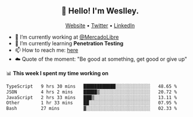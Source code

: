<h2 align="center">👋 Hello! I'm Weslley.</h2>
<p align="center">
  <a href="http://weslleyneri.com.br">Website</a> •
  <a href="https://twitter.com/Weslley_Neri">Twitter</a> •
  <a href="https://www.linkedin.com/in/weslley-neri-3658908b">LinkedIn</a>
</p>


- 🔭 I’m currently working at [@MercadoLibre](https://github.com/mercadolibre)
- 🌱 I’m currently learning **Penetration Testing**
- 📫 How to reach me: [here](mailto:weslley39@gmail.com)
- ☁️ Quote of the moment: "Be good at something, get good or give up"

📊 **This week I spent my time working on**
<!--START_SECTION:waka-->

```txt
TypeScript   9 hrs 30 mins   ████████████░░░░░░░░░░░░░   48.65 %
JSON         4 hrs 2 mins    █████▒░░░░░░░░░░░░░░░░░░░   20.72 %
JavaScript   2 hrs 33 mins   ███▒░░░░░░░░░░░░░░░░░░░░░   13.11 %
Other        1 hr 33 mins    ██░░░░░░░░░░░░░░░░░░░░░░░   07.95 %
Bash         27 mins         ▓░░░░░░░░░░░░░░░░░░░░░░░░   02.33 %
```

<!--END_SECTION:waka-->

<!-- Inspired by https://github.com/gruselhaus/gruselhaus -->